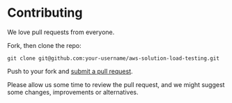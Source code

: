 # Contributing

We love pull requests from everyone.

Fork, then clone the repo:

    git clone git@github.com:your-username/aws-solution-load-testing.git


Push to your fork and [submit a pull request][pr].

[pr]: https://github.com/sgrilux/aws-solution-load-testing/compare/

Please allow us some time to review the pull request, and we might suggest some changes, improvements or alternatives.
